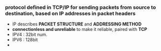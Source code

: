 ### protocol defined in TCP/IP for sending packets from source to destination, based on IP addresses in packet headers

- IP describes **PACKET STRUCTURE** and **ADDRESSING METHOD**
- **connectionless and unreliable** to make it reliable, paired with **TCP**
- IPV4 : 32bit num.
- IPV6 : 128bit
- 

